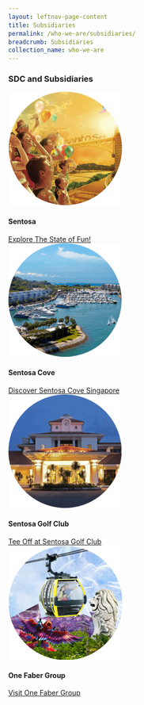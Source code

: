 ```yaml
---
layout: leftnav-page-content 
title: Subsidiaries
permalink: /who-we-are/subsidiaries/ 
breadcrumb: Subsidiaries
collection_name: who-we-are 
---
```

### **SDC and Subsidiaries**
<div class="row">
    <div class="col is-4">
        <figure style="margin:0;">
			<img src="/images/who-we-are/subsidiaries/sentosa.png"/>
			<figcaption>
               <h4>Sentosa</h4>
               <a href="www.sentosa.com.sg">Explore The State of Fun!</a>
            </figcaption>
		</figure>
    </div>
    <div class="col is-4">
    <figure style="margin:0;">
			<img src="/images/who-we-are/subsidiaries/sentosacove.png"/>
			<figcaption>
               <h4>Sentosa Cove</h4>
               <a href="www.sentosacove.com">Discover Sentosa Cove Singapore</a>
            </figcaption>
		</figure>
    </div>
    <div class="col is-4">
        <figure style="margin:0;">
			<img src="/images/who-we-are/subsidiaries/golfclub.png"/>
			<figcaption>
               <h4>Sentosa Golf Club</h4>
               <a href="www.sentosagolf.com">Tee Off at Sentosa Golf Club</a>
            </figcaption>
		</figure>
    </div>
</div>

<div class="row">
    <div class="col is-4">
        <figure style="margin:0;">
			<img src="/images/who-we-are/subsidiaries/1fg.png"/>
			<figcaption>
               <h4>One Faber Group</h4>
               <a href="www.onefabergroup.com">Visit One Faber Group</a>
            </figcaption>
		</figure>
    </div>
</div>